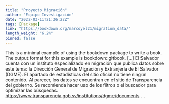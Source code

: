```yaml
---
title: "Proyecto Migración"
author: "Equipo Investigación"
date: "2022-03-11T21:36:22Z"
tags: [Package]
link: "https://bookdown.org/marcoyel21/migration_data/"
length_weight: "6.2%"
pinned: false
---
```


This is a minimal example of using the bookdown package to write a book. The output format for this example is bookdown::gitbook. [...] El Salvador cuenta con un instituto especializado en migración que publica datos sobre este tema: la Dirección General de Migración y Extranjería de El Salvador (DGME). El apartado de estadísticas del sitio oficial no tiene ningún contenido. Al parecer, los datos se encuentran en el sitio de Transparencia del gobierno. Se recomienda hacer uso de los filtros o el buscador para optimizar las búsquedas. https://www.transparencia.gob.sv/institutions/dgme/documents ...
